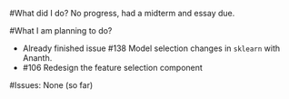 #What did I do?
No progress, had a midterm and essay due. 

#What I am planning to do?
- Already finished issue #138 Model selection changes in `sklearn` with Ananth.
- #106 Redesign the feature selection component

#Issues:
None (so far)